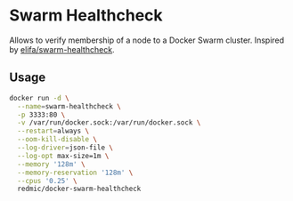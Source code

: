 # Swarm Healthcheck

Allows to verify membership of a node to a Docker Swarm cluster.
Inspired by [elifa/swarm-healthcheck](https://github.com/elifa/swarm-healthcheck).

## Usage

```sh
docker run -d \
  --name=swarm-healthcheck \
  -p 3333:80 \
  -v /var/run/docker.sock:/var/run/docker.sock \
  --restart=always \
  --oom-kill-disable \
  --log-driver=json-file \
  --log-opt max-size=1m \
  --memory '128m' \
  --memory-reservation '128m' \
  --cpus '0.25' \
  redmic/docker-swarm-healthcheck
```

